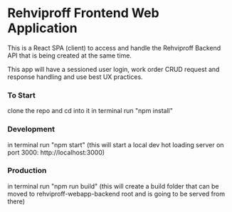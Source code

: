 # Rehviproff Frontend Web Application
This is a React SPA (client) to access and handle the Rehviproff Backend API that is being created at the same time.

This app will have a sessioned user login, work order CRUD request and response handling and use best UX practices.

### To Start
clone the repo and cd into it
in terminal run "npm install"

### Development
in terminal run "npm start" (this will start a local dev hot loading server on port 3000: http://localhost:3000)

### Production
in terminal run "npm run build" (this will create a build folder that can be moved to rehviproff-webapp-backend root and is going to be served from there)

